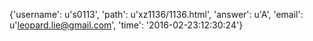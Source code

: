 {'username': u's0113', 'path': u'xz1136/1136.html', 'answer': u'A', 'email': u'leopard.lie@gmail.com', 'time': '2016-02-23:12:30:24'}